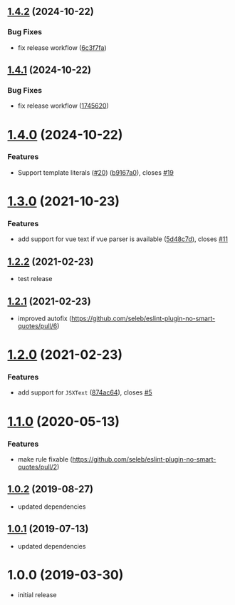 ## [1.4.2](https://github.com/seleb/eslint-plugin-no-smart-quotes/compare/v1.4.1...v1.4.2) (2024-10-22)


### Bug Fixes

* fix release workflow ([6c3f7fa](https://github.com/seleb/eslint-plugin-no-smart-quotes/commit/6c3f7fa8c3b2f86a26cc6807503f64390beae1b9))

## [1.4.1](https://github.com/seleb/eslint-plugin-no-smart-quotes/compare/v1.4.0...v1.4.1) (2024-10-22)


### Bug Fixes

* fix release workflow ([1745620](https://github.com/seleb/eslint-plugin-no-smart-quotes/commit/1745620cf411c149a757ff0e671143d2fc9b1086))

# [1.4.0](https://github.com/seleb/eslint-plugin-no-smart-quotes/compare/v1.3.0...v1.4.0) (2024-10-22)


### Features

* Support template literals ([#20](https://github.com/seleb/eslint-plugin-no-smart-quotes/issues/20)) ([b9167a0](https://github.com/seleb/eslint-plugin-no-smart-quotes/commit/b9167a071910723076bfe3eb23aba380a50ac85c)), closes [#19](https://github.com/seleb/eslint-plugin-no-smart-quotes/issues/19)

# [1.3.0](https://github.com/seleb/eslint-plugin-no-smart-quotes/compare/v1.2.2...v1.3.0) (2021-10-23)


### Features

* add support for vue text if vue parser is available ([5d48c7d](https://github.com/seleb/eslint-plugin-no-smart-quotes/commit/5d48c7d9227f9b5aa2b60b1adb64bc1de8e29ed3)), closes [#11](https://github.com/seleb/eslint-plugin-no-smart-quotes/issues/11)



## [1.2.2](https://github.com/seleb/eslint-plugin-no-smart-quotes/compare/v1.2.1...v1.2.2) (2021-02-23)

* test release

## [1.2.1](https://github.com/seleb/eslint-plugin-no-smart-quotes/compare/v1.2.0...v1.2.1) (2021-02-23)

* improved autofix (https://github.com/seleb/eslint-plugin-no-smart-quotes/pull/6)

# [1.2.0](https://github.com/seleb/eslint-plugin-no-smart-quotes/compare/v1.1.0...v1.2.0) (2021-02-23)


### Features

* add support for `JSXText` ([874ac64](https://github.com/seleb/eslint-plugin-no-smart-quotes/commit/874ac64f2b8562de4601111da3b9c60e6f8c3cff)), closes [#5](https://github.com/seleb/eslint-plugin-no-smart-quotes/issues/5)



# [1.1.0](https://github.com/seleb/eslint-plugin-no-smart-quotes/compare/v1.0.2...v1.1.0) (2020-05-13)

### Features

* make rule fixable (https://github.com/seleb/eslint-plugin-no-smart-quotes/pull/2)

## [1.0.2](https://github.com/seleb/eslint-plugin-no-smart-quotes/compare/v1.0.1...v1.0.2) (2019-08-27)

* updated dependencies

## [1.0.1](https://github.com/seleb/eslint-plugin-no-smart-quotes/compare/v1.0.0...v1.0.1) (2019-07-13)

* updated dependencies

# 1.0.0 (2019-03-30)

* initial release
